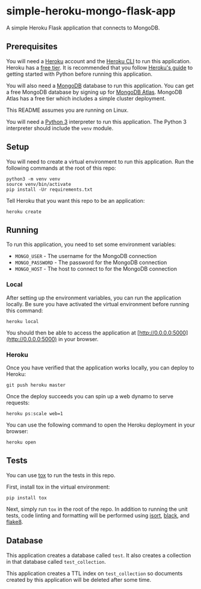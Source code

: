 # simple-heroku-mongo-flask-app
A simple Heroku Flask application that connects to MongoDB.

## Prerequisites
You will need a [Heroku](https://www.heroku.com/) account and the
[Heroku CLI](https://devcenter.heroku.com/articles/heroku-cli) to run this application.
Heroku has a [free tier](https://www.heroku.com/free).
It is recommended that you follow [Heroku's guide](https://devcenter.heroku.com/articles/getting-started-with-python)
to getting started with Python before running this application.

You will also need a [MongoDB](https://www.mongodb.com/) database to run this application.
You can get a free MongoDB database by signing up for [MongoDB Atlas](https://www.mongodb.com/cloud/atlas).
MongoDB Atlas has a free tier which includes a simple cluster deployment.

This README assumes you are running on Linux.

You will need a [Python 3](https://www.python.org/about/) interpreter to run this application.
The Python 3 interpreter should include the `venv` module.

## Setup
You will need to create a virtual environment to run this application.
Run the following commands at the root of this repo:
```
python3 -m venv venv
source venv/bin/activate
pip install -Ur requirements.txt
```

Tell Heroku that you want this repo to be an application:
```
heroku create
```

## Running
To run this application, you need to set some environment variables:
* `MONGO_USER` - The username for the MongoDB connection
* `MONGO_PASSWORD` - The password for the MongoDB connection
* `MONGO_HOST` - The host to connect to for the MongoDB connection

### Local
After setting up the environment variables, you can run the application locally.
Be sure you have activated the virtual environment before running this command:
```
heroku local
```

You should then be able to access the application at [http://0.0.0.0:5000](http://0.0.0.0:5000) in your browser.

### Heroku
Once you have verified that the application works locally, you can deploy to Heroku:
```
git push heroku master
```

Once the deploy succeeds you can spin up a web dynamo to serve requests:
```
heroku ps:scale web=1
```

You can use the following command to open the Heroku deployment in your browser:
```
heroku open
```

## Tests
You can use [tox](https://tox.readthedocs.io/en/latest/) to run the tests in this repo.

First, install tox in the virtual environment:
```
pip install tox
```

Next, simply run `tox` in the root of the repo.
In addition to running the unit tests, code linting and formatting will be performed using
[isort](https://github.com/timothycrosley/isort), [black](https://github.com/psf/black),
and [flake8](https://flake8.pycqa.org/en/latest/).

## Database
This application creates a database called `test`.
It also creates a collection in that database called `test_collection`.

This application creates a TTL index on `test_collection` so documents created by this application will be
deleted after some time.
